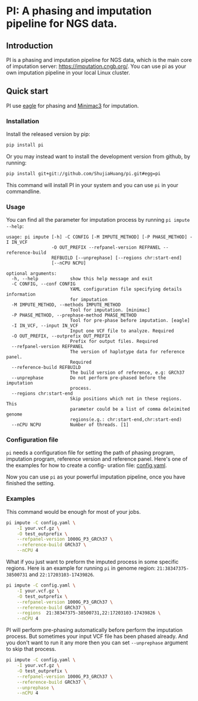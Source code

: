 # PI: A phasing and imputation pipeline for NGS data.

## Introduction

PI is a phasing and imputation pipeline for NGS data, which is the main core of imputation 
server: <https://imputation.cngb.org/>. You can use pi as your own imputation pipeline in 
your local Linux cluster.

## Quick start

PI use [eagle](https://data.broadinstitute.org/alkesgroup/Eagle/) for phasing and 
[Minimac3](https://genome.sph.umich.edu/wiki/Minimac3) for imputation. 

### Installation

Install the released version by pip:

```bash
pip install pi
```

Or you may instead want to install the development version from github, by running:

```bash
pip install git+git://github.com/ShujiaHuang/pi.git#egg=pi
```

This command will install PI in your system and you can use `pi` in your commandline.

### Usage

You can find all the parameter for imputation process by running `pi impute --help`:

```
usage: pi impute [-h] -C CONFIG [-M IMPUTE_METHOD] [-P PHASE_METHOD] -I IN_VCF
                 -O OUT_PREFIX --refpanel-version REFPANEL --reference-build
                 REFBUILD [--unprephase] [--regions chr:start-end]
                 [--nCPU NCPU]

optional arguments:
  -h, --help            show this help message and exit
  -C CONFIG, --conf CONFIG
                        YAML configuration file specifying details information
                        for imputation
  -M IMPUTE_METHOD, --methods IMPUTE_METHOD
                        Tool for imputation. [minimac]
  -P PHASE_METHOD, --prephase-method PHASE_METHOD
                        Tool for pre-phase before imputation. [eagle]
  -I IN_VCF, --input IN_VCF
                        Input one VCF file to analyze. Required
  -O OUT_PREFIX, --outprefix OUT_PREFIX
                        Prefix for output files. Required
  --refpanel-version REFPANEL
                        The version of haplotype data for reference panel.
                        Required
  --reference-build REFBUILD
                        The build version of reference, e.g: GRCh37
  --unprephase          Do not perform pre-phased before the imputation
                        process.
  --regions chr:start-end
                        Skip positions which not in these regions. This
                        parameter could be a list of comma deleimited genome
                        regions(e.g.: chr:start-end,chr:start-end)
  --nCPU NCPU           Number of threads. [1]
```

### Configuration file

`pi` needs a configuration file for setting the path of phasing program, imputation program, 
reference version and reference panel. Here's one of the examples for how to create a config-
uration file: [config.yaml](./tests/config.yaml).

Now you can use `pi` as your powerful imputation pipeline, once you have finished the setting.

### Examples

This command would be enough for most of your jobs.

```bash
pi impute -C config.yaml \
    -I your.vcf.gz \
    -O test_outprefix \
    --refpanel-version 1000G_P3_GRCh37 \
    --reference-build GRCh37 \
    --nCPU 4
```

What if you just want to preform the imputed process in some specific regions. Here is an example for running 
`pi` in genome region: `21:38347375-38500731` and `22:17203103-17439826`.

```bash
pi impute -C config.yaml \
    -I your.vcf.gz \
    -O test_outprefix \
    --refpanel-version 1000G_P3_GRCh37 \
    --reference-build GRCh37 \
    --regions  21:38347375-38500731,22:17203103-17439826 \
    --nCPU 4
```

PI will perform pre-phasing automatically before perform the imputation process. But sometimes your input VCF 
file has been phased already. And you don't want to run it any more then you can set `--unprephase` argument 
to skip that process.

```bash
pi impute -C config.yaml \
    -I your.vcf.gz \
    -O test_outprefix \
    --refpanel-version 1000G_P3_GRCh37 \
    --reference-build GRCh37 \
    --unprephase \
    --nCPU 4
```

